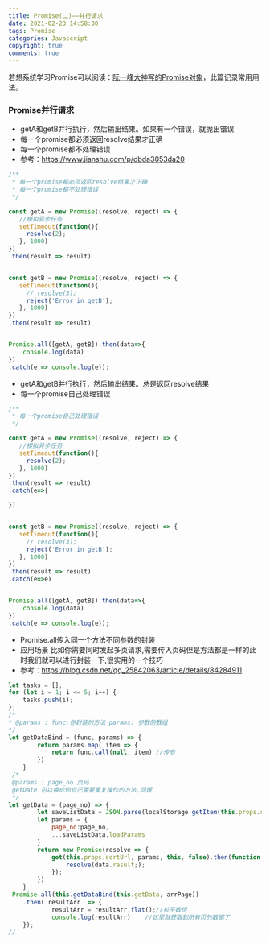 ```yaml
---
title: Promise(二)——并行请求
date: 2021-02-23 14:58:30
tags: Promise
categories: Javascript
copyright: true
comments: true
---
```


若想系统学习Promise可以阅读：[阮一峰大神写的Promise对象](https://es6.ruanyifeng.com/#docs/promise)，此篇记录常用用法。


### Promise并行请求

- getA和getB并行执行，然后输出结果。如果有一个错误，就抛出错误
- 每一个promise都必须返回resolve结果才正确
- 每一个promise都不处理错误
- 参考：https://www.jianshu.com/p/dbda3053da20
  

```javascript
/**
 * 每一个promise都必须返回resolve结果才正确
 * 每一个promise都不处理错误
 */

const getA = new Promise((resolve, reject) => {
   //模拟异步任务
   setTimeout(function(){
     resolve(2);
   }, 1000) 
})
.then(result => result)


const getB = new Promise((resolve, reject) => {
   setTimeout(function(){
     // resolve(3);
     reject('Error in getB');
   }, 1000) 
})
.then(result => result)


Promise.all([getA, getB]).then(data=>{
    console.log(data)
})
.catch(e => console.log(e));
```

- getA和getB并行执行，然后输出结果。总是返回resolve结果
- 每一个promise自己处理错误

```javascript
/**
 * 每一个promise自己处理错误
 */

const getA = new Promise((resolve, reject) => {
   //模拟异步任务
   setTimeout(function(){
     resolve(2);
   }, 1000) 
})
.then(result => result)
.catch(e=>{

})


const getB = new Promise((resolve, reject) => {
   setTimeout(function(){
     // resolve(3);
     reject('Error in getB');
   }, 1000) 
})
.then(result => result)
.catch(e=>e)


Promise.all([getA, getB]).then(data=>{
    console.log(data)
})
.catch(e => console.log(e));
```

- Promise.all传入同一个方法不同参数的封装
- 应用场景 比如你需要同时发起多页请求,需要传入页码但是方法都是一样的此时我们就可以进行封装一下,很实用的一个技巧
- 参考：https://blog.csdn.net/qq_25842063/article/details/84284911

```javascript
let tasks = [];
for (let i = 1; i <= 5; i++) {
    tasks.push(i);
};
/*
* @params : func:你封装的方法 params: 参数的数组
*/
let getDataBind = (func, params) => {
        return params.map( item => {
            return func.call(null, item) //传参
        })
    }
 /*
 @params : page_no 页码  
 getDate 可以换成你自己需要重复操作的方法,同理
 */
let getData = (page_no) => {
        let saveListData = JSON.parse(localStorage.getItem(this.props.saveListData));
        let params = {
            page_no:page_no,
            ...saveListData.loadParams
        }
        return new Promise(resolve => {
            get(this.props.sortUrl, params, this, false).then(function (data) {
                resolve(data.result;);
            });
        })
    }  
 Promise.all(this.getDataBind(this.getData, arrPage))
	.then( resultArr  => {
		    resultArr = resultArr.flat();//拉平数组
		    console.log(resultArr)    //这里就获取到所有页的数据了
	});
//

```
